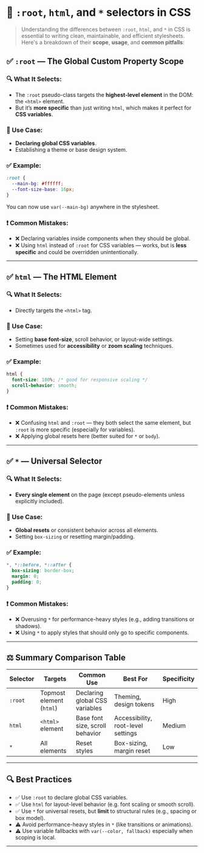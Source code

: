 
# 🎯 `:root`, `html`, and `*` selectors in CSS

> Understanding the differences between `:root`, `html`, and `*` in CSS is essential to writing clean, maintainable, and efficient stylesheets. Here's a breakdown of their **scope**, **usage**, and **common pitfalls**:



## ✅ `:root` — The Global Custom Property Scope

### 🔍 What It Selects:

* The `:root` pseudo-class targets the **highest-level element** in the DOM: the `<html>` element.
* But it’s **more specific** than just writing `html`, which makes it perfect for **CSS variables**.

### 🎯 Use Case:

* **Declaring global CSS variables**.
* Establishing a theme or base design system.

### ✅ Example:

```css
:root {
  --main-bg: #ffffff;
  --font-size-base: 16px;
}
```

You can now use `var(--main-bg)` anywhere in the stylesheet.

### ❗ Common Mistakes:

* ❌ Declaring variables inside components when they should be global.
* ❌ Using `html` instead of `:root` for CSS variables — works, but is **less specific** and could be overridden unintentionally.

---

## ✅ `html` — The HTML Element

### 🔍 What It Selects:

* Directly targets the `<html>` tag.

### 🎯 Use Case:

* Setting **base font-size**, scroll behavior, or layout-wide settings.
* Sometimes used for **accessibility** or **zoom scaling** techniques.

### ✅ Example:

```css
html {
  font-size: 100%; /* good for responsive scaling */
  scroll-behavior: smooth;
}
```

### ❗ Common Mistakes:

* ❌ Confusing `html` and `:root` — they both select the same element, but `:root` is more specific (especially for variables).
* ❌ Applying global resets here (better suited for `*` or `body`).

---

## ✅ `*` — Universal Selector

### 🔍 What It Selects:

* **Every single element** on the page (except pseudo-elements unless explicitly included).

### 🎯 Use Case:

* **Global resets** or consistent behavior across all elements.
* Setting `box-sizing` or resetting margin/padding.

### ✅ Example:

```css
*, *::before, *::after {
  box-sizing: border-box;
  margin: 0;
  padding: 0;
}
```

### ❗ Common Mistakes:

* ❌ Overusing `*` for performance-heavy styles (e.g., adding transitions or shadows).
* ❌ Using `*` to apply styles that should only go to specific components.

---

## ⚖️ Summary Comparison Table

| Selector | Targets                  | Common Use                      | Best For                           | Specificity |
| -------- | ------------------------ | ------------------------------- | ---------------------------------- | ----------- |
| `:root`  | Topmost element (`html`) | Declaring global CSS variables  | Theming, design tokens             | High        |
| `html`   | `<html>` element         | Base font size, scroll behavior | Accessibility, root-level settings | Medium      |
| `*`      | All elements             | Reset styles                    | Box-sizing, margin reset           | Low         |

---

## 🔍 Best Practices

* ✅ Use `:root` to declare global CSS variables.
* ✅ Use `html` for layout-level behavior (e.g. font scaling or smooth scroll).
* ✅ Use `*` for universal resets, but **limit** to structural rules (e.g., spacing or box model).
* ⚠️ Avoid performance-heavy styles in `*` (like transitions or animations).
* ⚠️ Use variable fallbacks with `var(--color, fallback)` especially when scoping is local.

---
